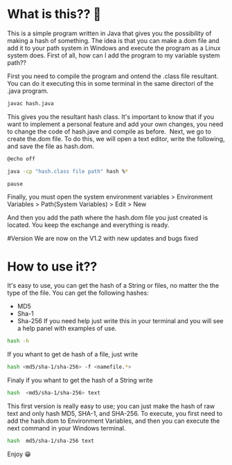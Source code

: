 
# What is this?? 🏫
This is a simple program written in Java that gives you the possibility of making a hash of something. The idea is that you can make a.dom file and add it to your path system in Windows and execute the program as a Linux system does.
First of all, how can I add the program to my variable system path?? 

First you need to compile the program and ontend the .class file resultant. You can do it executing this in some terminal in the same directori of the .java program.
````bash
javac hash.java 
````
This gives you the resultant hash class. It's important to know that if you want to implement a personal feature and add your own changes, you need to change the code of hash.jave and compile as before. 
Next, we go to create the.dom file. To do this, we will open a text editor, write the following, and save the file as hash.dom.

```` bash 
@echo off

java -cp "hash.class file path" hash %*

pause
````
Finally, you must open the system environment variables > Environment Variables > Path(System Variables) > Edit > New

And then you add the path where the hash.dom file you just created is located. You keep the exchange and everything is ready.

#Version
We are now on the V1.2 with new updates and bugs fixed

# How to use it?? 
It's easy to use, you can get the hash of a String or files, no matter the the type of the file. You can get the following hashes: 
 - MD5
 - Sha-1
 - Sha-256
If you need help just write this in your terminal and you will see a help panel with examples of use. 

````bash
hash -h
````
If you whant to get de hash of a file, just write 

````bash
hash <md5/sha-1/sha-256> -f <namefile.*>
````
Finaly if you whant to get the hash of a String write 

`````bash
hash  <md5/sha-1/sha-256> text
``````
This first version is really easy to use; you can just make the hash of raw text and only hash MD5, SHA-1, and SHA-256. To execute, you first need to add the hash.dom to Environment Variables, and then you can execute the next command in your Windows terminal. 

`````bash
hash  md5/sha-1/sha-256 text
``````
Enjoy :grin: 

